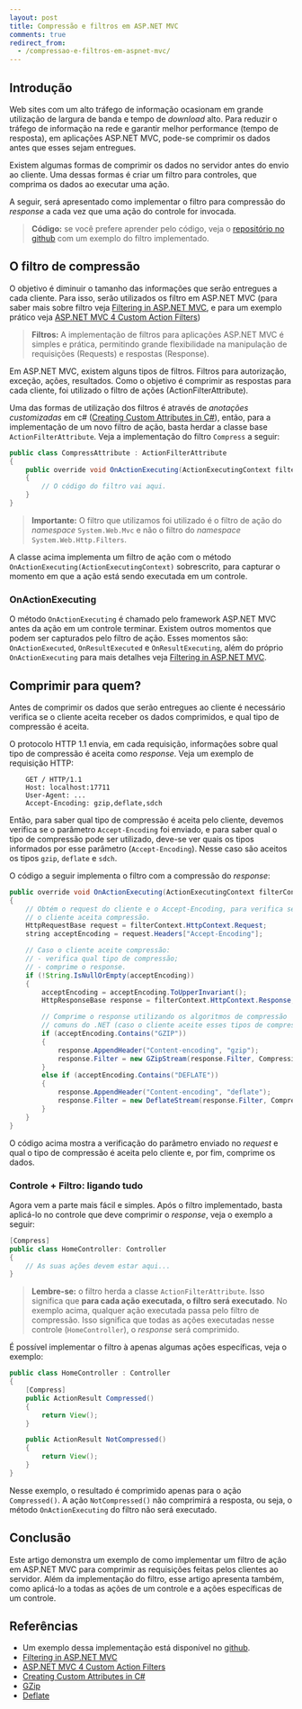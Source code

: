 ```yaml
---
layout: post
title: Compressão e filtros em ASP.NET MVC
comments: true
redirect_from:
  - /compressao-e-filtros-em-aspnet-mvc/
---
```



## Introdução

Web sites com um alto tráfego de informação ocasionam em grande utilização de largura de banda e tempo de _download_ alto. Para reduzir o tráfego de informação na rede e garantir melhor performance (tempo de resposta), em aplicações ASP.NET MVC, pode-se comprimir os dados antes que esses sejam entregues.

Existem algumas formas de comprimir os dados no servidor antes do envio ao cliente. Uma dessas formas é criar um filtro para controles, que comprima os dados ao executar uma ação.

A seguir, será apresentado como implementar o filtro para compressão do _response_ a cada vez que uma ação do controle for invocada.

> **Código:** se você prefere aprender pelo código, veja o [repositório no github](https://github.com/andrenmaia/MVCCompressResponseFilter) com um exemplo do filtro implementado.

## O filtro de compressão
O objetivo é diminuir o tamanho das informações que serão entregues a cada cliente. Para isso, serão utilizados os filtro em ASP.NET MVC (para saber mais sobre filtro veja [Filtering in ASP.NET MVC](http://msdn.microsoft.com/en-us/library/gg416513(VS.98).aspx), e para um exemplo prático veja [ASP.NET MVC 4 Custom Action Filters](http://www.asp.net/mvc/tutorials/hands-on-labs/aspnet-mvc-4-custom-action-filters))

> **Filtros:** A implementação de filtros para aplicações ASP.NET MVC é simples e prática, permitindo grande flexibilidade na manipulação de requisições (Requests) e respostas (Response).

Em ASP.NET MVC, existem alguns tipos de filtros. Filtros para autorização, exceção, ações, resultados. Como o objetivo é comprimir as respostas para cada cliente, foi utilizado o filtro de ações (ActionFilterAttribute).

Uma das formas de utilização dos filtros é através de _anotações customizadas_ em c# ([Creating Custom Attributes in C#](http://msdn.microsoft.com/en-us/library/sw480ze8.aspx)), então, para a implementação de um novo filtro de ação, basta herdar a classe base `ActionFilterAttribute`. Veja a implementação do filtro `Compress` a seguir:

```java
public class CompressAttribute : ActionFilterAttribute
{
    public override void OnActionExecuting(ActionExecutingContext filterContext)
    {
        // O código do filtro vai aqui.
    }
}
```
> **Importante:** O filtro que utilizamos foi utilizado é o filtro de ação do _namespace_ `System.Web.Mvc` e não o filtro do _namespace_ `System.Web.Http.Filters`.

A classe acima implementa um filtro de ação com o método `OnActionExecuting(ActionExecutingContext)` sobrescrito, para capturar o momento em que a ação está sendo executada em um controle.

### OnActionExecuting
O método `OnActionExecuting` é chamado pelo framework ASP.NET MVC antes da ação em um controle terminar. Existem outros momentos que podem ser capturados pelo filtro de ação. Esses momentos são: `OnActionExecuted`, `OnResultExecuted` e `OnResultExecuting`, além do próprio `OnActionExecuting` para mais detalhes veja [Filtering in ASP.NET MVC](http://msdn.microsoft.com/en-us/library/gg416513(VS.98).aspx).

## Comprimir para quem?
Antes de comprimir os dados que serão entregues ao cliente é necessário verifica se o cliente aceita receber os dados comprimidos, e qual tipo de compressão é aceita.

O protocolo HTTP 1.1 envia, em cada requisição, informações sobre qual tipo de compressão é aceita como _response_. Veja um exemplo de requisição HTTP:

```http
    GET / HTTP/1.1
    Host: localhost:17711
    User-Agent: ...
    Accept-Encoding: gzip,deflate,sdch
```
Então, para saber qual tipo de compressão é aceita pelo cliente, devemos verifica se o parâmetro `Accept-Encoding` foi enviado, e para saber qual o tipo de compressão pode ser utilizado, deve-se ver quais os tipos informados por esse parâmetro (`Accept-Encoding`). Nesse caso são aceitos os tipos `gzip`, `deflate` e `sdch`.

O código a seguir implementa o filtro com a compressão do _response_:

```java
public override void OnActionExecuting(ActionExecutingContext filterContext)
{
    // Obtém o request do cliente e o Accept-Encoding, para verifica se
    // o cliente aceita compressão.
    HttpRequestBase request = filterContext.HttpContext.Request;
    string acceptEncoding = request.Headers["Accept-Encoding"];

    // Caso o cliente aceite compressão:
    // - verifica qual tipo de compressão;
    // - comprime o response.
    if (!String.IsNullOrEmpty(acceptEncoding))
    {
        acceptEncoding = acceptEncoding.ToUpperInvariant();
        HttpResponseBase response = filterContext.HttpContext.Response;

        // Comprime o response utilizando os algoritmos de compressão
        // comuns do .NET (caso o cliente aceite esses tipos de compressão).
        if (acceptEncoding.Contains("GZIP"))
        {
            response.AppendHeader("Content-encoding", "gzip");
            response.Filter = new GZipStream(response.Filter, CompressionMode.Compress);
        }
        else if (acceptEncoding.Contains("DEFLATE"))
        {
            response.AppendHeader("Content-encoding", "deflate");
            response.Filter = new DeflateStream(response.Filter, CompressionMode.Compress);
        }
    }
}
```
O código acima mostra a verificação do parâmetro enviado no _request_ e qual o tipo de compressão é aceita pelo cliente e, por fim, comprime os dados.

### Controle + Filtro: ligando tudo
Agora vem a parte mais fácil e simples. Após o filtro implementado, basta aplicá-lo no controle que deve comprimir o _response_, veja o exemplo a seguir:

```java
[Compress]
public class HomeController: Controller
{
    // As suas ações devem estar aqui...
}
```

> **Lembre-se:** o filtro herda a classe `ActionFilterAttribute`. Isso significa que **para cada ação executada, o filtro será executado**. No exemplo acima, qualquer ação executada passa pelo filtro de compressão. Isso significa que todas as ações executadas nesse controle (`HomeController`), o _response_ será comprimido.

É possível implementar o filtro à apenas algumas ações específicas, veja o exemplo:

```java
public class HomeController : Controller
{
    [Compress]
    public ActionResult Compressed()
    {
        return View();
    }

    public ActionResult NotCompressed()
    {
        return View();
    }
}
```
Nesse exemplo, o resultado é comprimido apenas para o ação `Compressed()`. A ação `NotCompressed()` não comprimirá a resposta, ou seja, o método `OnActionExecuting` do filtro não será executado.

## Conclusão
Este artigo demonstra um exemplo de como implementar um filtro de ação em ASP.NET MVC para comprimir as requisições feitas pelos clientes ao servidor. Além da implementação do filtro, esse artigo apresenta também, como aplicá-lo a todas as ações de um controle e a ações específicas de um controle.

## Referências

* Um exemplo dessa implementação está disponível no [github](https://github.com/andrenmaia/MVCCompressResponseFilter).
* [Filtering in ASP.NET MVC](http://msdn.microsoft.com/en-us/library/gg416513(VS.98).aspx)
* [ASP.NET MVC 4 Custom Action Filters](http://www.asp.net/mvc/tutorials/hands-on-labs/aspnet-mvc-4-custom-action-filters)
* [Creating Custom Attributes in C#](http://msdn.microsoft.com/en-us/library/sw480ze8.aspx)
* [GZip](http://msdn.microsoft.com/en-us/library/system.io.compression.gzipstream(v=vs.110).aspx)
* [Deflate](http://msdn.microsoft.com/en-us/library/system.io.compression.deflatestream(v=vs.110).aspx)

